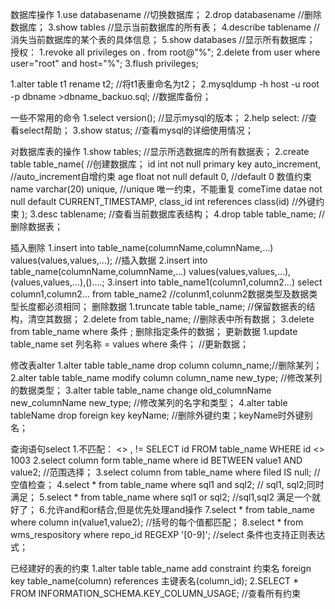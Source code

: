 数据库操作
1.use databasename     //切换数据库；
2.drop databasename    //删除数据库；
3.show tables          //显示当前数据库的所有表；
4.describe tablename   // 消失当前数据库的某个表的具体信息；
5.show databases       //显示所有数据库；
授权：
1.revoke all privileges on *.* from root@"%"; 
2.delete from user where user="root" and host="%";
3.flush privileges;

1.alter table t1 rename t2;   //将t1表重命名为t2；
2.mysqldump -h host -u root -p dbname >dbname_backuo.sql;   //数据库备份；

一些不常用的命令
1.select version();     //显示mysql的版本；
2.help select:          //查看select帮助；
3.show status;          //查看mysql的详细使用情况；

对数据库表的操作
1.show tables;  //显示所选数据库的所有数据表；
2.create table table_name(     //创建数据库；
id  int not null primary key auto_increment,    //auto_increment自增约束
age float not null default 0,                   //default 0   数值约束
name  varchar(20)  unique,                      //unique  唯一约束，不能重复
comeTime datae  not null default CURRENT_TIMESTAMP,
class_id int references  class(id)              //外键约束
);
3.desc tablename;      //查看当前数据库表结构；
4.drop table table_name;  //删除数据表；

插入删除
1.insert into table_name(columnName,columnName,...)  values(values,values,...);   //插入数据
2.insert into table_name(columnName,columnName,...) values(values,values,...),(values,values,...),()....;
3.insert into table_name1(column1,column2...) select column1,column2... from table_name2
//colunm1,colunm2数据类型及数据类型长度都必须相同；
删除数据
1.truncate table table_name;     //保留数据表的结构，清空其数据；
2.delete from table_name;     //删除表中所有数据；
3.delete from table_name where  条件  ;    删除指定条件的数据；
更新数据
1.update table_name  set 列名称 = values where 条件；   //更新数据；

修改表alter
1.alter table table_name drop column column_name;//删除某列；
2.alter table table_name modify column column_name new_type;    //修改某列的数据类型；
3.alter table table_name change  old_columnName   new_columnName  new_type;    //修改某列的名字和类型；
4.alter table tableName drop foreign key keyName;      //删除外键约束；keyName时外键别名；

查询语句select
1.不匹配：  <>  ,  !=
SELECT id FROM table_name WHERE id <> 1003
2.select column form table_name where id BETWEEN value1  AND value2;  //范围选择；
3.select column from table_name  where filed IS null;  //空值检查；
4.select * from table_name where  sql1  and sql2;    // sql1, sql2;同时满足；
5.select * from table_name where  sql1  or sql2;     //sql1,sql2 满足一个就好了；
6.允许and和or结合,但是优先处理and操作
7.select * from table_name where column in(value1,value2);   //括号的每个值都匹配；
8.select * from wms_respository where repo_id  REGEXP '[0-9]';   //select 条件也支持正则表达式；


已经建好的表的约束
1.alter table table_name add constraint 约束名  foreign key table_name(column)  references  主键表名(column_id);
2.SELECT * FROM INFORMATION_SCHEMA.KEY_COLUMN_USAGE;  //查看所有约束
